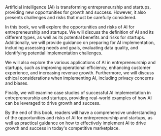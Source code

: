 
Artificial intelligence (AI) is transforming entrepreneurship and startups, providing new opportunities for growth and success. However, it also presents challenges and risks that must be carefully considered.

In this book, we will explore the opportunities and risks of AI for entrepreneurship and startups. We will discuss the definition of AI and its different types, as well as its potential benefits and risks for startups. Additionally, we will provide guidance on preparing for AI implementation, including assessing needs and goals, evaluating data quality, and identifying potential implementation challenges.

We will also explore the various applications of AI in entrepreneurship and startups, such as improving operational efficiency, enhancing customer experience, and increasing revenue growth. Furthermore, we will discuss ethical considerations when implementing AI, including privacy concerns and biases.

Finally, we will examine case studies of successful AI implementation in entrepreneurship and startups, providing real-world examples of how AI can be leveraged to drive growth and success.

By the end of this book, readers will have a comprehensive understanding of the opportunities and risks of AI for entrepreneurship and startups, as well as practical guidance on how to effectively implement AI to drive growth and success in today's competitive marketplace.
